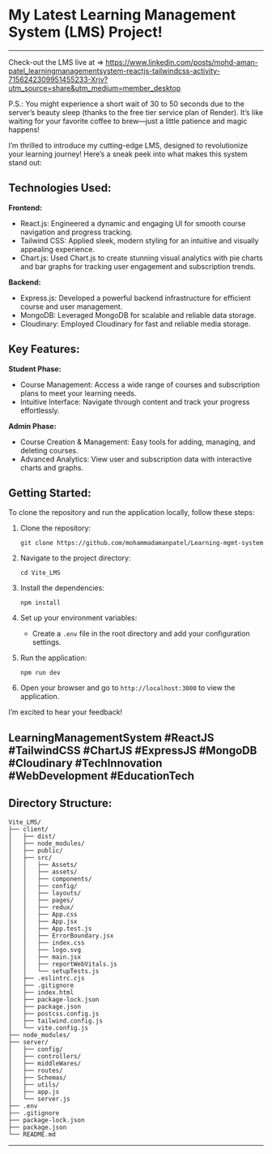 # My Latest Learning Management System (LMS) Project!

---


Check-out the LMS live at => https://www.linkedin.com/posts/mohd-aman-patel_learningmanagementsystem-reactjs-tailwindcss-activity-7156242309951455233-Xrjv?utm_source=share&utm_medium=member_desktop

P.S.: You might experience a short wait of 30 to 50 seconds due to the server’s beauty sleep (thanks to the free tier service plan of Render). It’s like waiting for your favorite coffee to brew—just a little patience and magic happens!

I’m thrilled to introduce my cutting-edge LMS, designed to revolutionize your learning journey! Here’s a sneak peek into what makes this system stand out:

## Technologies Used:

**Frontend:**

- React.js: Engineered a dynamic and engaging UI for smooth course navigation and progress tracking.
- Tailwind CSS: Applied sleek, modern styling for an intuitive and visually appealing experience.
- Chart.js: Used Chart.js to create stunning visual analytics with pie charts and bar graphs for tracking user engagement and subscription trends.

**Backend:**

- Express.js: Developed a powerful backend infrastructure for efficient course and user management.
- MongoDB: Leveraged MongoDB for scalable and reliable data storage.
- Cloudinary: Employed Cloudinary for fast and reliable media storage.

## Key Features:

**Student Phase:**

- Course Management: Access a wide range of courses and subscription plans to meet your learning needs.
- Intuitive Interface: Navigate through content and track your progress effortlessly.

**Admin Phase:**

- Course Creation & Management: Easy tools for adding, managing, and deleting courses.
- Advanced Analytics: View user and subscription data with interactive charts and graphs.

## Getting Started:

To clone the repository and run the application locally, follow these steps:

1. Clone the repository:
   ```
   git clone https://github.com/mohammadamanpatel/Learning-mgmt-system
   ```

2. Navigate to the project directory:
   ```
   cd Vite_LMS
   ```

3. Install the dependencies:
   ```
   npm install
   ```

4. Set up your environment variables:
   - Create a `.env` file in the root directory and add your configuration settings.

5. Run the application:
   ```
   npm run dev
   ```

6. Open your browser and go to `http://localhost:3000` to view the application.

I’m excited to hear your feedback!

## LearningManagementSystem #ReactJS #TailwindCSS #ChartJS #ExpressJS #MongoDB #Cloudinary #TechInnovation #WebDevelopment #EducationTech

## Directory Structure:

```
Vite_LMS/
├── client/
│   ├── dist/
│   ├── node_modules/
│   ├── public/
│   ├── src/
│   │   ├── Assets/
│   │   ├── assets/
│   │   ├── components/
│   │   ├── config/
│   │   ├── layouts/
│   │   ├── pages/
│   │   ├── redux/
│   │   ├── App.css
│   │   ├── App.jsx
│   │   ├── App.test.js
│   │   ├── ErrorBoundary.jsx
│   │   ├── index.css
│   │   ├── logo.svg
│   │   ├── main.jsx
│   │   ├── reportWebVitals.js
│   │   └── setupTests.js
│   ├── .eslintrc.cjs
│   ├── .gitignore
│   ├── index.html
│   ├── package-lock.json
│   ├── package.json
│   ├── postcss.config.js
│   ├── tailwind.config.js
│   └── vite.config.js
├── node_modules/
├── server/
│   ├── config/
│   ├── controllers/
│   ├── middleWares/
│   ├── routes/
│   ├── Schemas/
│   ├── utils/
│   ├── app.js
│   └── server.js
├── .env
├── .gitignore
├── package-lock.json
├── package.json
└── README.md
```

---
